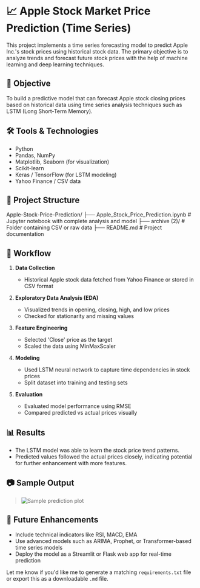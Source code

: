 # 📈 Apple Stock Market Price Prediction (Time Series)

This project implements a time series forecasting model to predict Apple Inc.'s stock prices using historical stock data. The primary objective is to analyze trends and forecast future stock prices with the help of machine learning and deep learning techniques.

## 🎯 Objective

To build a predictive model that can forecast Apple stock closing prices based on historical data using time series analysis techniques such as LSTM (Long Short-Term Memory).

## 🛠 Tools & Technologies

- Python
- Pandas, NumPy
- Matplotlib, Seaborn (for visualization)
- Scikit-learn
- Keras / TensorFlow (for LSTM modeling)
- Yahoo Finance / CSV data

## 📁 Project Structure

Apple-Stock-Price-Prediction/
├── Apple_Stock_Price_Prediction.ipynb # Jupyter notebook with complete analysis and model
├── archive (2)/ # Folder containing CSV or raw data
├── README.md # Project documentation


## 🔄 Workflow

1. **Data Collection**
   - Historical Apple stock data fetched from Yahoo Finance or stored in CSV format

2. **Exploratory Data Analysis (EDA)**
   - Visualized trends in opening, closing, high, and low prices
   - Checked for stationarity and missing values

3. **Feature Engineering**
   - Selected 'Close' price as the target
   - Scaled the data using MinMaxScaler

4. **Modeling**
   - Used LSTM neural network to capture time dependencies in stock prices
   - Split dataset into training and testing sets

5. **Evaluation**
   - Evaluated model performance using RMSE
   - Compared predicted vs actual prices visually

## 📊 Results

- The LSTM model was able to learn the stock price trend patterns.
- Predicted values followed the actual prices closely, indicating potential for further enhancement with more features.

## 📷 Sample Output

> ![Sample prediction plot](path_to_image_if_available.png)

## 🚀 Future Enhancements

- Include technical indicators like RSI, MACD, EMA
- Use advanced models such as ARIMA, Prophet, or Transformer-based time series models
- Deploy the model as a Streamlit or Flask web app for real-time prediction


Let me know if you'd like me to generate a matching `requirements.txt` file or export this as a downloadable `.md` file.
